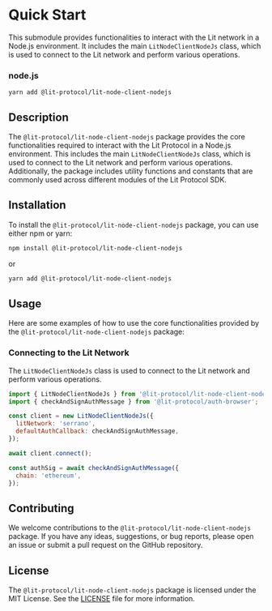 # Quick Start

This submodule provides functionalities to interact with the Lit network in a Node.js environment. It includes the main `LitNodeClientNodeJs` class, which is used to connect to the Lit network and perform various operations.

### node.js

```
yarn add @lit-protocol/lit-node-client-nodejs
```

## Description

The `@lit-protocol/lit-node-client-nodejs` package provides the core functionalities required to interact with the Lit Protocol in a Node.js environment. This includes the main `LitNodeClientNodeJs` class, which is used to connect to the Lit network and perform various operations. Additionally, the package includes utility functions and constants that are commonly used across different modules of the Lit Protocol SDK.

## Installation

To install the `@lit-protocol/lit-node-client-nodejs` package, you can use either npm or yarn:

```bash
npm install @lit-protocol/lit-node-client-nodejs
```

or

```bash
yarn add @lit-protocol/lit-node-client-nodejs
```

## Usage

Here are some examples of how to use the core functionalities provided by the `@lit-protocol/lit-node-client-nodejs` package:

### Connecting to the Lit Network

The `LitNodeClientNodeJs` class is used to connect to the Lit network and perform various operations.

```javascript
import { LitNodeClientNodeJs } from '@lit-protocol/lit-node-client-nodejs';
import { checkAndSignAuthMessage } from '@lit-protocol/auth-browser';

const client = new LitNodeClientNodeJs({
  litNetwork: 'serrano',
  defaultAuthCallback: checkAndSignAuthMessage,
});

await client.connect();

const authSig = await checkAndSignAuthMessage({
  chain: 'ethereum',
});
```

## Contributing

We welcome contributions to the `@lit-protocol/lit-node-client-nodejs` package. If you have any ideas, suggestions, or bug reports, please open an issue or submit a pull request on the GitHub repository.

## License

The `@lit-protocol/lit-node-client-nodejs` package is licensed under the MIT License. See the [LICENSE](LICENSE) file for more information.
